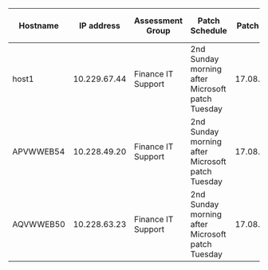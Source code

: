 | Hostname  | IP address   | Assessment Group   | Patch Schedule                                   | Patch Date | Patch Start Time | Patch End Time | Environment |
| --------- | ------------ | ------------------ | ------------------------------------------------ | ---------- | ---------------- | -------------- | ----------- |
| host1 | 10.229.67.44 | Finance IT Support | 2nd Sunday morning after Microsoft patch Tuesday | 17.08.2024 | 00:00:00         | 06:00:00       | Production  |
| APVWWEB54 | 10.228.49.20 | Finance IT Support | 2nd Sunday morning after Microsoft patch Tuesday | 17.08.2024 | 00:00:00         | 06:00:00       | Production  |
| AQVWWEB50 | 10.228.63.23 | Finance IT Support | 2nd Sunday morning after Microsoft patch Tuesday | 17.08.2024 | 00:00:00         | 06:00:00       | Production  |
